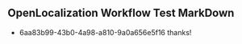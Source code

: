 ## OpenLocalization Workflow Test MarkDown
* 6aa83b99-43b0-4a98-a810-9a0a656e5f16 
thanks!<!--HONumber=Feb16_HO4-->
